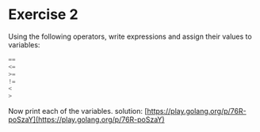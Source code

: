 # Exercise 2

Using the following operators, write expressions and assign their values to variables:

```go
==
<=
>=
!=
<
>
```

Now print each of the variables.
solution: [https://play.golang.org/p/76R-poSzaY](https://play.golang.org/p/76R-poSzaY)
